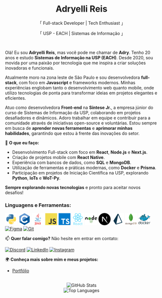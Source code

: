 <h1 align="center">Adryelli Reis</h1>

<p align="center">「 Full-stack Developer | Tech Enthusiast 」</p>
<p align="center">「 USP - EACH | Sistemas de Informação 」</p>

<br/>

Olá! Eu sou **Adryelli Reis**, mas você pode me chamar de **Adry**. Tenho 20 anos e estudo **Sistemas de Informação na USP (EACH)**. Desde 2020, sou movida por uma paixão por tecnologia que me inspira a criar soluções inovadoras e funcionais.

Atualmente moro na zona leste de São Paulo e sou desenvolvedora **full-stack**, com foco em **Javascript** e frameworks modernos. Minhas experiências englobam tanto o desenvolvimento web quanto mobile, onde utilizo tecnologias de ponta para transformar ideias em projetos elegantes e eficientes.

Atuo como desenvolvedora **Front-end** na **Síntese Jr.**, a empresa júnior do curso de Sistemas de Informação da USP, colaborando em projetos desafiadores e dinâmicos. Adoro trabalhar em equipe e contribuir para a comunidade através de iniciativas open-source e voluntárias. Estou sempre em busca de **aprender novas ferramentas** e **aprimorar minhas habilidades**, garantindo que estou à frente das inovações do setor.

🌟 **O que eu faço:**
- Desenvolvimento Full-stack com foco em **React**, **Node.js** e **Next.js**.
- Criação de projetos mobile com **React Native**.
- Experiência com bancos de dados, como **SQL** e **MongoDB**.
- Utilização de ferramentas e práticas modernas, como **Docker** e **Prisma**.
- Participação em projetos de Iniciação Científica na USP, explorando **Python**, **IoTs** e **WoT-Py**.

**Sempre explorando novas tecnologias** e pronto para aceitar novos desafios!

<h3 align="left">Linguagens e Ferramentas:</h3>

<p align="left">
  <a href="https://www.python.org/" target="_blank"><img src="https://raw.githubusercontent.com/devicons/devicon/master/icons/python/python-original.svg" alt="Python" width="40" height="40"/></a>
  <a href="https://devdocs.io/c/" target="_blank"><img src="https://raw.githubusercontent.com/devicons/devicon/master/icons/c/c-original.svg" alt="C" width="40" height="40"/></a>
  <a href="https://www.java.com/" target="_blank"><img src="https://raw.githubusercontent.com/devicons/devicon/master/icons/java/java-original-wordmark.svg" alt="Java" width="40" height="40"/></a>
  <a href="https://developer.mozilla.org/en-US/docs/Web/JavaScript" target="_blank"><img src="https://raw.githubusercontent.com/devicons/devicon/master/icons/javascript/javascript-original.svg" alt="JavaScript" width="40" height="40"/></a>
  <a href="https://www.typescriptlang.org/" target="_blank"><img src="https://raw.githubusercontent.com/devicons/devicon/master/icons/typescript/typescript-original.svg" alt="TypeScript" width="40" height="40"/></a>
  <a href="https://reactjs.org/" target="_blank"><img src="https://raw.githubusercontent.com/devicons/devicon/master/icons/react/react-original-wordmark.svg" alt="React" width="40" height="40"/></a>
  <a href="https://nodejs.org" target="_blank"><img src="https://raw.githubusercontent.com/devicons/devicon/master/icons/nodejs/nodejs-original-wordmark.svg" alt="Node.js" width="40" height="40"/></a>
  <a href="https://nextjs.org/" target="_blank"><img src="https://raw.githubusercontent.com/devicons/devicon/master/icons/nextjs/nextjs-original.svg" alt="Next.js" width="40" height="40"/></a>
  <a href="https://www.prisma.io" target="_blank"><img src="https://github.com/vscode-icons/vscode-icons/blob/master/icons/file_type_light_prisma.svg" alt="Prisma" width="40" height="40"/></a>
  <a href="https://www.mongodb.com/" target="_blank"><img src="https://raw.githubusercontent.com/devicons/devicon/master/icons/mongodb/mongodb-original-wordmark.svg" alt="MongoDB" width="40" height="40"/></a>
  <a href="https://www.docker.com/" target="_blank"><img src="https://raw.githubusercontent.com/devicons/devicon/master/icons/docker/docker-original-wordmark.svg" alt="Docker" width="40" height="40"/></a>
  <a href="https://www.figma.com/" target="_blank"><img src="https://www.vectorlogo.zone/logos/figma/figma-icon.svg" alt="Figma" width="40" height="40"/></a>
  <a href="https://git-scm.com/" target="_blank"><img src="https://www.vectorlogo.zone/logos/git-scm/git-scm-icon.svg" alt="Git" width="40" height="40"/></a>
</p>

📫 **Quer falar comigo?** Não hesite em entrar em contato:

<p align="left">
<a href="https://discord.com/users/616979994765295723" target="_blank"><img src="https://www.vectorlogo.zone/logos/discord/discord-icon.svg" alt="Discord" width="40" height="40"/></a>
<a href="https://www.linkedin.com/in/adryelli-reis-3505601ab/" target="_blank"><img src="https://www.vectorlogo.zone/logos/linkedin/linkedin-icon.svg" alt="LinkedIn" width="40" height="40"/></a>
<a href="https://www.instagram.com/adryelli.dev/" target="_blank"><img src="https://www.vectorlogo.zone/logos/instagram/instagram-icon.svg" alt="Instagram" width="40" height="40"/></a>
</p>

🌍 **Conheça mais sobre mim e meus projetos:**
- <a href="https://adryreisportfolio.vercel.app" target="_blank">Portfólio</a>

<br/>

<div align="center">
  <img src="https://github-readme-stats.vercel.app/api?username=adryellireiz&show_icons=true&theme=dracula&locale=en" alt="GitHub Stats" />
  <br/>
  <img src="https://github-readme-stats.vercel.app/api/top-langs?username=adryellireiz&show_icons=true&theme=dracula&locale=en&layout=compact" alt="Top Languages" />
</div>
